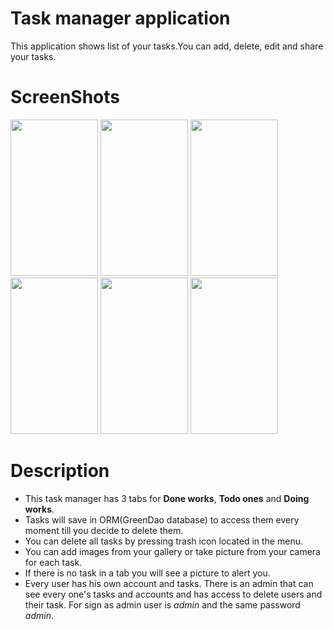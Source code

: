 # Task manager application
This application shows list of your tasks.You can add, delete, edit and share your tasks.

# ScreenShots
<p float="left">
    <img src="https://user-images.githubusercontent.com/23487067/72819636-d5e21500-3c82-11ea-89da-99e6d04285e5.png" width="140" height="250" />
    <img src="https://user-images.githubusercontent.com/23487067/72819760-0fb31b80-3c83-11ea-86cc-085719b583e9.png" width="140" height="250" />
    <img src="https://user-images.githubusercontent.com/23487067/72821987-90bfe200-3c86-11ea-8a7c-082d9c26fedb.png" width="140" height="250" />
    <img src="https://user-images.githubusercontent.com/23487067/72822818-fb255200-3c87-11ea-88a6-523801380965.png" width="140" height="250" />
    <img src="https://user-images.githubusercontent.com/23487067/72822983-3cb5fd00-3c88-11ea-8574-1a3f7636da48.png" width="140" height="250" />
    <img src="https://user-images.githubusercontent.com/23487067/72823192-8a326a00-3c88-11ea-898c-91ed70e93b7c.png" width="140" height="250" />
</p>

# Description
- This task manager has 3 tabs for **Done works**, **Todo ones** and **Doing works**.<br/>
- Tasks will save in ORM(GreenDao database) to access them every moment till you decide to delete them.<br/>
- You can delete all tasks by pressing trash icon located in the menu.</br>
- You can add images from your gallery or take picture from your camera for each task.</br>
- If there is no task in a tab you will see a picture to alert you.
- Every user has his own account and tasks. There is an admin that can see every one's tasks and accounts and has access to delete users and their task. For sign as admin user is *admin* and the same password *admin*.<br/>
